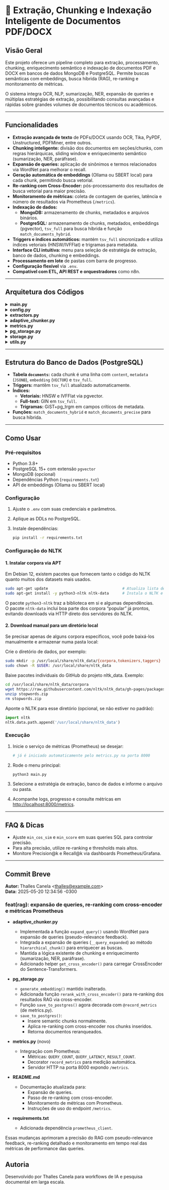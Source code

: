 # 🧠 Extração, Chunking e Indexação Inteligente de Documentos PDF/DOCX

## Visão Geral

Este projeto oferece um pipeline completo para extração, processamento, chunking, enriquecimento semântico e indexação de documentos PDF e DOCX em bancos de dados MongoDB e PostgreSQL. Permite buscas semânticas com embeddings, busca híbrida (RAG), re-ranking e monitoramento de métricas.

O sistema integra OCR, NLP, sumarização, NER, expansão de queries e múltiplas estratégias de extração, possibilitando consultas avançadas e rápidas sobre grandes volumes de documentos técnicos ou acadêmicos.

---

## Funcionalidades

- **Extração avançada de texto** de PDFs/DOCX usando OCR, Tika, PyPDF, Unstructured, PDFMiner, entre outros.
- **Chunking inteligente:** divisão dos documentos em seções/chunks, com regras hierárquicas, sliding window e enriquecimento semântico (sumarização, NER, paráfrase).
- **Expansão de queries:** aplicação de sinônimos e termos relacionados via WordNet para melhorar o recall.
- **Geração automática de embeddings** (Ollama ou SBERT local) para cada chunk, permitindo busca vetorial.
- **Re-ranking com Cross-Encoder:** pós-processamento dos resultados de busca vetorial para maior precisão.
- **Monitoramento de métricas:** coleta de contagem de queries, latência e número de resultados via Prometheus (`/metrics`).
- **Indexação de dados:**
    - **MongoDB:** armazenamento de chunks, metadados e arquivos binários.
    - **PostgreSQL:** armazenamento de chunks, metadados, embeddings (pgvector), `tsv_full` para busca híbrida e função `match_documents_hybrid`.
- **Triggers e índices automáticos:** mantém `tsv_full` sincronizado e utiliza índices vetoriais (HNSW/IVFFlat) e trigramas para metadata.
- **Interface CLI intuitiva:** menu para seleção de estratégia de extração, banco de dados, chunking e embeddings.
- **Processamento em lote** de pastas com barra de progresso.
- **Configuração flexível** via `.env`.
- **Compatível com ETL, API REST e orquestradores** como n8n.

---

## Arquitetura dos Códigos

<details>
<summary><strong>main.py</strong></summary>
Gerencia o fluxo principal do CLI: seleção de estratégias, banco de dados, processamento e coordenação dos módulos.
</details>

<details>
<summary><strong>config.py</strong></summary>
Carrega configurações do projeto a partir do `.env` e define variáveis globais.
</details>

<details>
<summary><strong>extractors.py</strong></summary>
Implementa estratégias de extração de texto (PyPDF, PDFMiner, Unstructured, OCR, etc.) e extração de metadados.
</details>

<details>
<summary><strong>adaptive_chunker.py</strong></summary>
Divide o texto extraído em chunks com chunking hierárquico, sliding window, sumarização, NER, paráfrase e query expansion.
</details>

<details>
<summary><strong>metrics.py</strong></summary>
Coleta métricas de RAG (contagem de queries, latência, número de resultados) e expõe endpoint Prometheus.
</details>

<details>
<summary><strong>pg_storage.py</strong></summary>
Integração com PostgreSQL: geração e inserção de embeddings, chunking semântico, re-ranking com cross-encoder e registro de métricas.
</details>

<details>
<summary><strong>storage.py</strong></summary>
Persistência no MongoDB, salvando metadados, arquivos binários e integração com GridFS.
</details>

<details>
<summary><strong>utils.py</strong></summary>
Funções auxiliares para logging, validação de arquivos, geração de relatórios e filtragem de parágrafos.
</details>

---

## Estrutura do Banco de Dados (PostgreSQL)

- **Tabela `documents`:** cada chunk é uma linha com `content`, `metadata` (`JSONB`), `embedding` (`VECTOR`) e `tsv_full`.
- **Triggers:** mantêm `tsv_full` atualizado automaticamente.
- **Índices:**
    - **Vetoriais:** HNSW e IVFFlat via pgvector.
    - **Full-text:** GIN em `tsv_full`.
    - **Trigramas:** GiST+pg_trgm em campos críticos de metadata.
- **Funções:** `match_documents_hybrid` e `match_documents_precise` para busca híbrida.

---

## Como Usar

### Pré-requisitos

- Python 3.8+
- PostgreSQL 15+ com extensão `pgvector`
- MongoDB (opcional)
- Dependências Python (`requirements.txt`)
- API de embeddings (Ollama ou SBERT local)

### Configuração

1. Ajuste o `.env` com suas credenciais e parâmetros.
2. Aplique as DDLs no PostgreSQL.
3. Instale dependências:

    ```sh
    pip install -r requirements.txt
    ```

### Configuração do NLTK

#### 1. Instalar corpora via APT

Em Debian 12, existem pacotes que fornecem tanto o código do NLTK quanto muitos dos datasets mais usados.

```bash
sudo apt-get update                                 # Atualiza lista de pacotes  
sudo apt-get install -y python3-nltk nltk-data      # Instala o NLTK e os dados via repositório oficial  
```
O pacote `python3-nltk` traz a biblioteca em si e algumas dependências.  
O pacote `nltk-data` inclui boa parte dos corpora “popular” já prontos, evitando downloads via HTTP direto dos servidores do NLTK.

#### 2. Download manual para um diretório local

Se precisar apenas de alguns corpora específicos, você pode baixá-los manualmente e armazenar numa pasta local:

Crie o diretório de dados, por exemplo:

```bash
sudo mkdir -p /usr/local/share/nltk_data/{corpora,tokenizers,taggers}
sudo chown -R $USER: /usr/local/share/nltk_data
```

Baixe pacotes individuais do GitHub do projeto nltk_data. Exemplo:

```bash
cd /usr/local/share/nltk_data/corpora
wget https://raw.githubusercontent.com/nltk/nltk_data/gh-pages/packages/corpora/stopwords.zip
unzip stopwords.zip
rm stopwords.zip
```

Aponte o NLTK para esse diretório (opcional, se não estiver no padrão):

```python
import nltk
nltk.data.path.append('/usr/local/share/nltk_data')
```

### Execução

1. Inicie o serviço de métricas (Prometheus) se desejar:

    ```sh
    # já é iniciado automaticamente pelo metrics.py na porta 8000
    ```

2. Rode o menu principal:

    ```sh
    python3 main.py
    ```

3. Selecione a estratégia de extração, banco de dados e informe o arquivo ou pasta.

4. Acompanhe logs, progresso e consulte métricas em [http://localhost:8000/metrics](http://localhost:8000/metrics).

---

## FAQ & Dicas

- Ajuste `min_cos_sim` e `min_score` em suas queries SQL para controlar precisão.
- Para alta precisão, utilize re-ranking e thresholds mais altos.
- Monitore Precision@k e Recall@k via dashboards Prometheus/Grafana.

---

## Commit Breve

**Autor:** Thalles Canela <<thalles@example.com>>  
**Data:** 2025-05-20 12:34:56 -0300

### feat(rag): expansão de queries, re-ranking com cross-encoder e métricas Prometheus

- **adaptive_chunker.py**
    - Implementada a função `expand_query()` usando WordNet para expansão de queries (pseudo-relevance feedback).
    - Integrada a expansão de queries (`__query_expanded`) ao método `hierarchical_chunk()` para enriquecer as buscas.
    - Mantida a lógica existente de chunking e enriquecimento (sumarização, NER, paráfrase).
    - Adicionado helper `get_cross_encoder()` para carregar CrossEncoder do Sentence-Transformers.

- **pg_storage.py**
    - `generate_embedding()` mantido inalterado.
    - Adicionada função `rerank_with_cross_encoder()` para re-ranking dos resultados RAG via cross-encoder.
    - Função `save_to_postgres()` agora decorada com `@record_metrics` (de metrics.py).
    - `save_to_postgres()`:
        - Insere semantic chunks normalmente.
        - Aplica re-ranking com cross-encoder nos chunks inseridos.
        - Retorna documentos reranqueados.

- **metrics.py** (novo)
    - Integração com Prometheus:
        - Métricas: `QUERY_COUNT`, `QUERY_LATENCY`, `RESULT_COUNT`.
        - Decorator `record_metrics` para medição automática.
        - Servidor HTTP na porta 8000 expondo `/metrics`.

- **README.md**
    - Documentação atualizada para:
        - Expansão de queries.
        - Passo de re-ranking com cross-encoder.
        - Monitoramento de métricas com Prometheus.
        - Instruções de uso do endpoint `/metrics`.

- **requirements.txt**
    - Adicionada dependência `prometheus_client`.

Essas mudanças aprimoram a precisão do RAG com pseudo-relevance feedback, re-ranking detalhado e monitoramento em tempo real das métricas de performance das queries.

## Autoria

Desenvolvido por Thalles Canela para workflows de IA e pesquisa documental em larga escala.
